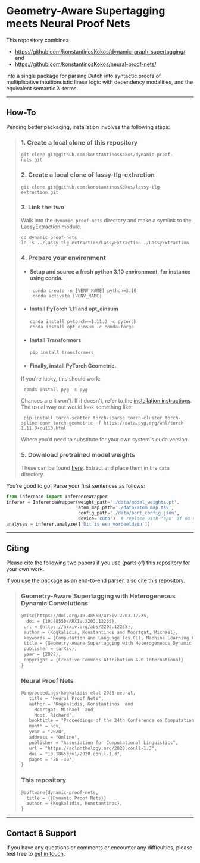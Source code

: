 # Geometry-Aware Supertagging meets Neural Proof Nets

This repository combines
* https://github.com/konstantinosKokos/dynamic-graph-supertagging/
and
* https://github.com/konstantinosKokos/neural-proof-nets/

into a single package for parsing Dutch into syntactic proofs of multiplicative intuitionuistic linear logic with 
dependency modalities, and the equivalent semantic λ-terms.

---

## How-To
Pending better packaging, installation involves the following steps:

> ### 1. Create a local clone of this repository
>   ```
>   git clone git@github.com:konstantinosKokos/dynamic-proof-nets.git
>  ``` 
> ### 2. Create a local clone of lassy-tlg-extraction
>   ```
>   git clone git@github.com:konstantinosKokos/lassy-tlg-extraction.git
>   ```
> ### 3. Link the two 
>   Walk into the `dynamic-proof-nets` directory and make a symlink to the LassyExtraction module.
>   ```
>   cd dynamic-proof-nets
>   ln -s ../lassy-tlg-extraction/LassyExtraction ./LassyExtraction
>   ```
> ### 4. Prepare your environment
>   * #### Setup and source a **fresh** python 3.10 environment, for instance using conda. 
>     ```
>      conda create -n [VENV_NAME] python=3.10
>      conda activate [VENV_NAME]
>      ```
>   * #### Install PyTorch 1.11 and opt_einsum
>     ```
>     conda install pytorch==1.11.0 -c pytorch
>     conda install opt_einsum -c conda-forge
>     ```
>   * #### Install Transformers
>     ```
>     pip install transformers
>     ```
>   * #### Finally, install PyTorch Geometric.
>    If you're lucky, this should work:
>    ```
>     conda install pyg -c pyg
>    ```
>    Chances are it won't.
>    If it doesn't, refer to the [installation instructions](https://pytorch-geometric.readthedocs.io/en/latest/notes/installation.html).
>    The usual way out would look something like:
>    ```
>     pip install torch-scatter torch-sparse torch-cluster torch-spline-conv torch-geometric -f https://data.pyg.org/whl/torch-1.11.0+cu113.html
>    ```
>    Where you'd need to substitute for your own system's cuda version.
> ### 5. Download pretrained model weights
>   These can be found [here](https://surfdrive.surf.nl/files/index.php/s/tJ2Htq6NhgTmtvP).
>  Extract and place them in the `data` directory.

You're good to go!
Parse your first sentences as follows:
```python
from inference import InferenceWrapper
inferer = InferenceWrapper(weight_path='./data/model_weights.pt',
                           atom_map_path='./data/atom_map.tsv',
                           config_path='./data/bert_config.json', 
                           device='cuda')  # replace with 'cpu' if no GPU accelaration
analyses = inferer.analyze(['Dit is een vorbeeldzin'])
```

---

## Citing
Please cite the following two papers if you use (parts of) this repository for your own work.

If you use the package as an end-to-end parser, also cite this repository.

> ### Geometry-Aware Supertagging with Heterogeneous Dynamic Convolutions
> ```latex
> @misc{https://doi.org/10.48550/arxiv.2203.12235,
>   doi = {10.48550/ARXIV.2203.12235},  
>  url = {https://arxiv.org/abs/2203.12235},
>  author = {Kogkalidis, Konstantinos and Moortgat, Michael},
>  keywords = {Computation and Language (cs.CL), Machine Learning (cs.LG), FOS: Computer and information sciences, FOS: Computer and information sciences},
>  title = {Geometry-Aware Supertagging with Heterogeneous Dynamic Convolutions},
>  publisher = {arXiv},
>  year = {2022},
>  copyright = {Creative Commons Attribution 4.0 International}
> }
> ```
> ### Neural Proof Nets
> ```latex
> @inproceedings{kogkalidis-etal-2020-neural,
>    title = "Neural Proof Nets",
>    author = "Kogkalidis, Konstantinos  and
>      Moortgat, Michael  and
>      Moot, Richard",
>    booktitle = "Proceedings of the 24th Conference on Computational Natural Language Learning",
>    month = nov,
>    year = "2020",
>    address = "Online",
>    publisher = "Association for Computational Linguistics",
>    url = "https://aclanthology.org/2020.conll-1.3",
>    doi = "10.18653/v1/2020.conll-1.3",
>    pages = "26--40",
> }
> ```
> ### This repository
> ```latex
> @software{dynamic-proof-nets,
>   title = {{Dynamic Proof Nets}}
>   author = {Kogkalidis, Konstantinos},
> }
> ```

---

## Contact & Support
If you have any questions or comments or encounter any difficulties, please feel free to [get in touch](k.kogkalidis@uu.nl).
